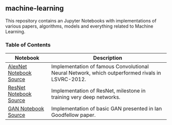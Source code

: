 ## machine-learning

This repository contains an Jupyter Notebooks with implementations of various papers, algorithms, models and everything related to Machine Learning.

### Table of Contents

| Notebook | Description |
|--|--|
| [AlexNet Notebook](https://github.com/DariuszPawlicki/machine-learning/blob/master/AlexNet.ipynb) [Source](https://github.com/DariuszPawlicki/machine-learning/blob/master/alexnet.py) | Implementation of famous Convolutional Neural Network, which outperformed rivals in LSVRC-2012.|
| [ResNet Notebook](https://github.com/DariuszPawlicki/machine-learning/blob/master/ResNet.ipynb) [Source](https://github.com/DariuszPawlicki/machine-learning/blob/master/resnet.py)| Implementation of ResNet, milestone in training very deep networks.|
| [GAN Notebook](https://github.com/DariuszPawlicki/machine-learning/blob/master/GenerativeAdversarialNetwork.ipynb) [Source](https://github.com/DariuszPawlicki/machine-learning/blob/master/gan.py)| Implementation of basic GAN presented in Ian Goodfellow paper.|
